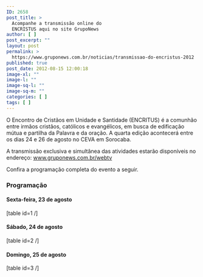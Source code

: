 ```yaml
---
ID: 2658
post_title: >
  Acompanhe a transmissão online do
  ENCRISTUS aqui no site GrupoNews
author: [ ]
post_excerpt: ""
layout: post
permalink: >
  https://www.gruponews.com.br/noticias/transmissao-do-encristus-2012
published: true
post_date: 2012-08-15 12:00:18
image-xl: ""
image-l: ""
image-sq-l: ""
image-sq-m: ""
categories: [ ]
tags: [ ]
---
```

O Encontro de Cristãos em Unidade e Santidade (ENCRITUS) é a comunhão entre irmãos cristãos, católicos e evangélicos, em busca de edificação mútua e partilha da Palavra e da oração. A quarta edição acontecerá entre os dias 24 e 26 de agosto no CEVA em Sorocaba.

A transmissão exclusiva e simultânea das atividades estarão disponíveis no endereço: www.gruponews.com.br/webtv

Confira a programação completa do evento a seguir.
<h3>Programação</h3>
<h4>Sexta-feira, 23 de agosto</h4>
[table id=1 /]
<h4>Sábado, 24 de agosto</h4>
[table id=2 /]
<h4>Domingo, 25 de agosto</h4>
[table id=3 /]